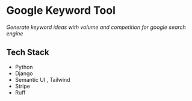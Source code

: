 # Google Keyword Tool

_Generate keyword ideas with volume and competition for google search engine_

## Tech Stack

- Python
- Django
- Semantic UI , Tailwind
- Stripe
- Ruff
